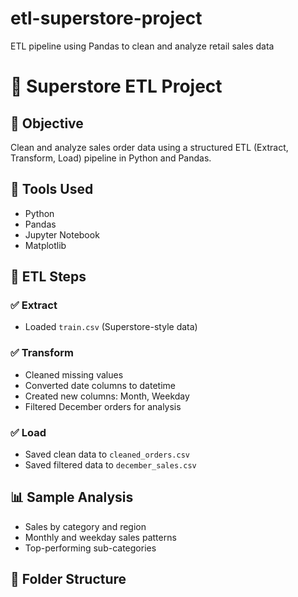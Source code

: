 # etl-superstore-project
ETL pipeline using Pandas to clean and analyze retail sales data
# 🛒 Superstore ETL Project

## 📌 Objective
Clean and analyze sales order data using a structured ETL (Extract, Transform, Load) pipeline in Python and Pandas.

## 🧰 Tools Used
- Python
- Pandas
- Jupyter Notebook
- Matplotlib

## 🔁 ETL Steps

### ✅ Extract
- Loaded `train.csv` (Superstore-style data)

### ✅ Transform
- Cleaned missing values
- Converted date columns to datetime
- Created new columns: Month, Weekday
- Filtered December orders for analysis

### ✅ Load
- Saved clean data to `cleaned_orders.csv`
- Saved filtered data to `december_sales.csv`

## 📊 Sample Analysis
- Sales by category and region
- Monthly and weekday sales patterns
- Top-performing sub-categories

## 📂 Folder Structure

